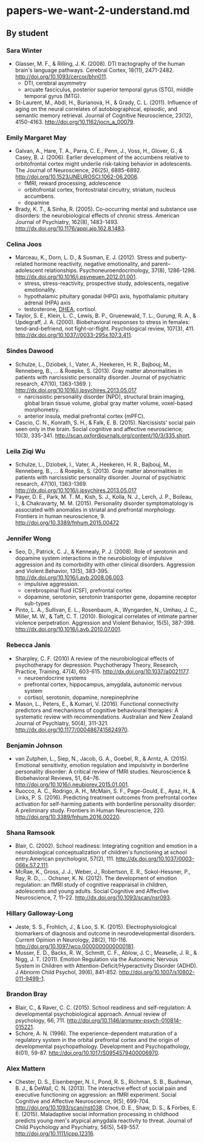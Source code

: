 # papers-we-want-2-understand.md

## By student

### Sara Winter

- Glasser, M. F., & Rilling, J. K. (2008). DTI tractography of the human brain's language pathways. Cerebral Cortex, 18(11), 2471-2482. <http://doi.org/10.1093/cercor/bhn011>.
    - DTI, cerebral asymmetry
    - arcuate fasciculus, posterior superior temporal gyrus (STG), middle temporal gyrus (MTG).
- St-Laurent, M., Abdi, H., Burianová, H., & Grady, C. L. (2011). Influence of aging on the neural correlates of autobiographical, episodic, and semantic memory retrieval. Journal of Cognitive Neuroscience, 23(12), 4150-4163. <http://doi.org/10.1162/jocn_a_00079>.

### Emily Margaret May

- Galvan, A., Hare, T. A., Parra, C. E., Penn, J., Voss, H., Glover, G., & Casey, B. J. (2006). Earlier development of the accumbens relative to orbitofrontal cortex might underlie risk-taking behavior in adolescents. The Journal of Neuroscience, 26(25), 6885-6892. <http://doi.org/10.1523/JNEUROSCI.1062-06.2006>.
    - fMRI, reward processing, adolescence
    - orbitofrontal cortex, frontostriatal circuitry, striatum, nucleus accumbens.
    - dopamine
- Brady, K. T., & Sinha, R. (2005). Co-occurring mental and substance use disorders: the neurobiological effects of chronic stress. American Journal of Psychiatry, 162(8), 1483-1493. <http://dx.doi.org/10.1176/appi.ajp.162.8.1483>.

### Celina Joos

- Marceau, K., Dorn, L. D., & Susman, E. J. (2012). Stress and puberty-related hormone reactivity, negative emotionality, and parent–adolescent relationships. Psychoneuroendocrinology, 37(8), 1286-1298. <http://dx.doi.org/10.1016/j.psyneuen.2012.01.001>.
    - stress, stress-reactivity, prospective study, adolescents, negative emotionality.
    - hypothalamic pituitary gonadal (HPG) axis, hypothalamic pituitary adrenal (HPA) axis
    - testosterone, [DHEA](https://en.wikipedia.org/wiki/Dehydroepiandrosterone), cortisol.
- Taylor, S. E., Klein, L. C., Lewis, B. P., Gruenewald, T. L., Gurung, R. A., & Updegraff, J. A. (2000). Biobehavioral responses to stress in females: tend-and-befriend, not fight-or-flight. Psychological review, 107(3), 411. <http://dx.doi.org/10.1037//0033-295x.107.3.411>.

### Sindes Dawood

- Schulze, L., Dziobek, I., Vater, A., Heekeren, H. R., Bajbouj, M., Renneberg, B., ... & Roepke, S. (2013). Gray matter abnormalities in patients with narcissistic personality disorder. Journal of psychiatric research, 47(10), 1363-1369. ). <http://dx.doi.org/10.1016/j.jpsychires.2013.05.017>
    - narcissistic personality disorder (NPD), structural brain imaging, global brain tissue volume, global gray matter volume, voxel-based morphometry.
    - anterior insula, medial prefrontal cortex (mPFC).
- Cascio, C. N., Konrath, S. H., & Falk, E. B. (2015). Narcissists’ social pain seen only in the brain. Social cognitive and affective neuroscience, 10(3), 335-341. <http://scan.oxfordjournals.org/content/10/3/335.short>.

### Leila Ziqi Wu

- Schulze, L., Dziobek, I., Vater, A., Heekeren, H. R., Bajbouj, M., Renneberg, B., ... & Roepke, S. (2013). Gray matter abnormalities in patients with narcissistic personality disorder. Journal of psychiatric research, 47(10), 1363-1369.
<http://dx.doi.org/10.1016/j.jpsychires.2013.05.017>
- Payer, D. E., Park, M. T. M., Kish, S. J., Kolla, N. J., Lerch, J. P., Boileau, I., & Chakravarty, M. M. (2015). Personality disorder symptomatology is associated with anomalies in striatal and prefrontal morphology. Frontiers in human neuroscience, 9. <http://doi.org/10.3389/fnhum.2015.00472>

### Jennifer Wong

- Seo, D., Patrick, C. J., & Kennealy, P. J. (2008). Role of serotonin and dopamine system interactions in the neurobiology of impulsive aggression and its comorbidity with other clinical disorders. Aggression and Violent Behavior, 13(5), 383-395. <http://dx.doi.org/10.1016/j.avb.2008.06.003>.
    - impulsive aggression.
    - cerebrospinal fluid (CSF), prefrontal cortex
    - dopamine, serotonin, serotonin transporter gene, dopamine receptor sub-types 
- Pinto, L. A., Sullivan, E. L., Rosenbaum, A., Wyngarden, N., Umhau, J. C., Miller, M. W., & Taft, C. T. (2010). Biological correlates of intimate partner violence perpetration. Aggression and Violent Behavior, 15(5), 387-398. <http://dx.doi.org/10.1016/j.avb.2010.07.001>.

### Rebecca Janis

- Sharpley, C. F. (2010) A review of the neurobiological effects of psychotherapy for depression. Psychotherapy Theory, Research, Practice, Training, 47(4), 603-615. <http://dx.doi.org/10.1037/a0021177>.
    - neuroendocrine systems
    - prefrontal cortex, hippocampus, amygdala, autonomic nervous system
    - cortisol, serotonin, dopamine, norepinephrine
- Mason, L., Peters, E., & Kumari, V. (2016). Functional connectivity predictors and mechanisms of cognitive behavioural therapies: A systematic review with recommendations. Australian and New Zealand Journal of Psychiatry, 50(4), 311-321. <http://dx.doi.org/10.1177/0004867415624970>.

### Benjamin Johnson

- van Zutphen, L., Siep, N., Jacob, G. A., Goebel, R., & Arntz, A. (2015). Emotional sensitivity, emotion regulation and impulsivity in borderline personality disorder: A critical review of fMRI studies. Neuroscience & Biobehavioral Reviews, 51, 64–76. <http://doi.org/10.1016/j.neubiorev.2015.01.001>.
- Ruocco, A. C., Rodrigo, A. H., McMain, S. F., Page-Gould, E., Ayaz, H., & Links, P. S. (2016). Predicting treatment outcomes from prefrontal cortex activation for self-harming patients with borderline personality disorder: A preliminary study. Frontiers in Human Neuroscience, 220. <http://doi.org/10.3389/fnhum.2016.00220>.

### Shana Ramsook

- Blair, C. (2002). School readiness: Integrating cognition and emotion in a neurobiological conceptualization of children's functioning at school entry.American psychologist, 57(2), 111.  <http://dx.doi.org/10.1037/0003-066x.57.2.111>.
- McRae, K., Gross, J. J., Weber, J., Robertson, E. R., Sokol-Hessner, P., Ray, R. D., … Ochsner, K. N. (2012). The development of emotion regulation: an fMRI study of cognitive reappraisal in children, adolescents and young adults. Social Cognitive and Affective Neuroscience, 7, 11–22. <http://dx.doi.org/10.1093/scan/nsr093>.

### Hillary Galloway-Long

- Jeste, S. S., Frohlich, J., & Loo, S. K. (2015). Electrophysiological biomarkers of diagnosis and outcome in neurodevelopmental disorders. Current Opinion in Neurology, 28(2), 110-116. <http://doi.org/10.1097/wco.0000000000000181>.
- Musser, E. D., Backs, R. W., Schmitt, C. F., Ablow, J. C., Measelle, J. R., & Nigg, J. T. (2011). Emotion Regulation via the Autonomic Nervous System in Children with Attention-Deficit/Hyperactivity Disorder (ADHD). J Abnorm Child Psychol, 39(6), 841-852. <http://doi.org/10.1007/s10802-011-9499-1>.

### Brandon Bray

- Blair, C., & Raver, C. C. (2015). School readiness and self-regulation: A developmental psychobiological approach. Annual review of psychology, 66, 711. <http://doi.org/10.1146/annurev-psych-010814-015221>.
- Schore, A. N. (1996). The experience-dependent maturation of a regulatory system in the orbital prefrontal cortex and the origin of developmental psychopathology. Development and Psychopathology, 8(01), 59-87. <http://doi.org/10.1017/S0954579400006970>.

### Alex Mattern

- Chester, D. S., Eisenberger, N. I., Pond, R. S., Richman, S. B., Bushman, B. J., & DeWall, C. N. (2013). The interactive effect of social pain and executive functioning on aggression: an fMRI experiment. Social Cognitive and Affective Neuroscience, 9(5), 699-704. <http://doi.org/10.1093/scan/nst038>.
Choe, D. E., Shaw, D. S., & Forbes, E. E. (2015). Maladaptive social information processing in childhood predicts young men's atypical amygdala reactivity to threat. Journal of Child Psychology and Psychiatry, 56(5), 549-557. <http://doi.org/10.1111/jcpp.12316>.
